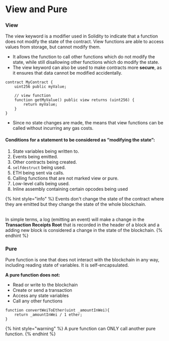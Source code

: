 # View and Pure

### View

The view keyword is a modifier used in Solidity to indicate that a function does not modify the state of the contract. View functions are able to access values from storage, but cannot modify them.&#x20;

* It allows the function to call other functions which do not modify the state, while still disallowing other functions which do modify the state.
* The view keyword can also be used to make contracts more **secure**, as it ensures that data cannot be modified accidentally.

```solidity
contract MyContract {    
    uint256 public myValue; 
    
    // view function
    function getMyValue() public view returns (uint256) {        
        return myValue;    
    }
}
```

* Since no state changes are made, the means that view functions can be called without incurring any gas costs.

#### Conditions for a statement to be considered as “modifying the state”:

1. State variables being written to.
2. Events being emitted.
3. Other contracts being created.
4. `selfdestruct` being used.
5. ETH being sent via calls.
6. Calling functions that are not marked view or pure.
7. Low-level calls being used.
8. Inline assembly containing certain opcodes being used

{% hint style="info" %}
Events don't change the state of the contract where they are emitted but they change the state of the whole blockchain.

\
In simple terms, a log (emitting an event) will make a change in the **Transaction Receipts Root** that is recorded in the header of a block and a adding new block is considered a change in the state of the blockchain.
{% endhint %}

### Pure

Pure function is one that does not interact with the blockchain in any way, including reading state of variables. It is self-encapsulated.&#x20;

**A pure function does not:**

* Read or write to the blockchain
* Create or send a transaction
* Access any state variables
* Call any other functions

```solidity
function convertWeiToEther(uint _amountInWei){
	return _amountInWei / 1 ether;
}
```

{% hint style="warning" %}
A pure function can ONLY call another pure function.
{% endhint %}

